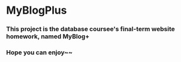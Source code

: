 # MyBlogPlus
### This project is the database coursee's final-term website homework, named MyBlog+

### Hope you can enjoy~~
